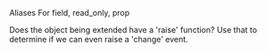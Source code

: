Aliases
    For field, read_only, prop

Does the object being extended have a 'raise' function?
    Use that to determine if we can even raise a 'change' event.